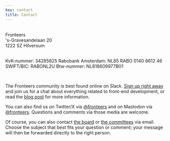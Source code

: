 ```yaml
---
key: contact
title: Contact
---
```


<section style="white-space: preserve">
Fronteers
's-Gravesandelaan 20
1222 SZ Hilversum

KvK-nummer: 34285825
Rabobank Amsterdam: NL85 RABO 0140 8612 46
SWIFT/BIC: RABONL2U
Btw-nummer: NL818609977B01

</section>

The Fronteers community is best found online on Slack. [Sign up right away](https://join.slack.com/t/fronteersnl/shared_invite/zt-1m0mbjbkh-LyrZgCPr1JzWBeASuTcnog) and join us for a chat about everything related to front-end development, or read the [blog post](/nl/blog/2016/02/fronteers-op-slack.html) for more information.

You can also find us on Twitter/X via [@fronteers](https://twitter.com/fronteers) and on Mastodon via [@fronteers](https://front-end.social/@fronteers). Questions and comments via those media are welcome.

Of course, you can also contact [the board](/nl/vereniging/bestuur) or [the committees](/nl/vereniging/commissies) via email. Choose the subject that best fits your question or comment; your message will then be forwarded directly to the right person.
